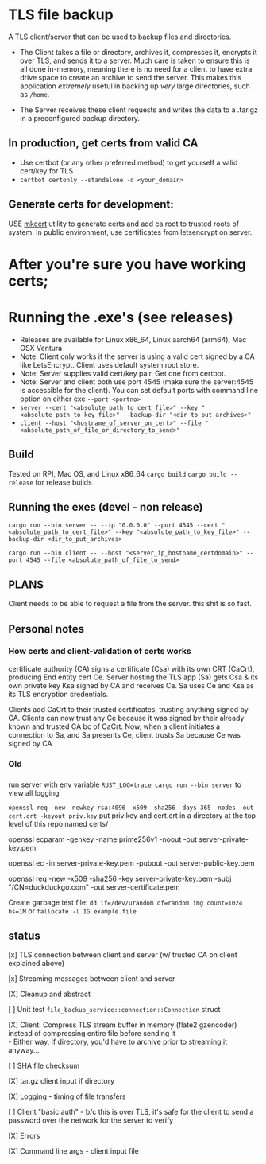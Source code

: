 # TLS file backup
A TLS client/server that can be used to backup files and directories.<br>
- The Client takes a file or directory, archives it, compresses it, encrypts it over TLS, and sends it to a server.
    Much care is taken to ensure this is all done in-memory, meaning there is no need for a client to have extra drive space to create an archive to send the server.
    This makes this application *extremely* useful in backing up *very* large directories, such as `/home`.

- The Server receives these client requests and writes the data to a .tar.gz in a preconfigured backup directory.


## In production, get certs from valid CA
- Use certbot (or any other preferred method) to get yourself a valid cert/key for TLS
- `certbot certonly --standalone -d <your_domain>`
## Generate certs for development:
USE [mkcert](https://github.com/FiloSottile/mkcert) utility to generate certs and add ca root to trusted roots of system.
In public environment, use certificates from letsencrypt on server.


# After you're sure you have working certs;
# Running the .exe's (see releases)
- Releases are available for Linux x86_64, Linux aarch64 (arm64), Mac OSX Ventura
- Note: Client only works if the server is using a valid cert signed by a CA like LetsEncrypt. Client uses default system root store.
- Note: Server supplies valid cert/key pair. Get one from certbot.
- Note: Server and client both use port 4545 (make sure the server:4545 is accessible for the client).
        You can set default ports with command line option on either exe `--port <portno>`
- `server --cert "<absolute_path_to_cert_file>" --key "<absolute_path_to_key_file>" --backup-dir "<dir_to_put_archives>"`
- `client --host "<hostname_of_server_on_cert>" --file "<absolute_path_of_file_or_directory_to_send>"`


## Build
Tested on RPI, Mac OS, and Linux x86_64
`cargo build` `cargo build --release` for release builds
## Running the exes (devel - non release)
`cargo run --bin server -- --ip "0.0.0.0" --port 4545 --cert "<absolute_path_to_cert_file>" --key "<absolute_path_to_key_file>" --backup-dir <dir_to_put_archives>`

`cargo run --bin client -- --host "<server_ip_hostname_certdomain>" --port 4545 --file <absolute_path_of_file_to_send>`

## PLANS
Client needs to be able to request a file from the server. this shit is so fast.

## Personal notes
### How certs and client-validation of certs works
certificate authority (CA) signs a certificate (Csa) with its own CRT (CaCrt), producing End entity cert Ce.
Server hosting the TLS app (Sa) gets Csa & its own private key Ksa signed by CA and receives Ce.
Sa uses Ce and Ksa as its TLS encryption credentials.

Clients add CaCrt to their trusted certificates, trusting anything signed by CA.
Clients can now trust any Ce because it was signed by their already known and trusted CA bc of CaCrt.
Now, when a client initiates a connection to Sa, and Sa presents Ce, client trusts Sa because Ce was signed by CA



### Old 
### 

run server with env variable `RUST_LOG=trace cargo run --bin server` to view all logging

`openssl req -new -newkey rsa:4096 -x509 -sha256 -days 365 -nodes -out cert.crt -keyout priv.key`
put priv.key and cert.crt in a directory at the top level of this repo named certs/



openssl ecparam -genkey -name prime256v1 -noout -out server-private-key.pem

openssl ec -in server-private-key.pem -pubout -out server-public-key.pem

openssl req -new -x509 -sha256 -key server-private-key.pem -subj "/CN=duckduckgo.com" -out server-certificate.pem

Create garbage test file: `dd if=/dev/urandom of=random.img count=1024 bs=1M` or `fallocate -l 1G example.file`

## status
[x] TLS connection between client and server (w/ trusted CA on client explained above)

[x] Streaming messages between client and server

[X] Cleanup and abstract

[ ] Unit test `file_backup_service::connection::Connection` struct

[X] Client: Compress TLS stream buffer in memory (flate2 gzencoder) instead of compressing entire file before sending it<br>
        - Either way, if directory, you'd have to archive prior to streaming it anyway...

[ ] SHA file checksum

[X] tar.gz client input if directory

[X] Logging
    - timing of file transfers

[ ] Client "basic auth"
    - b/c this is over TLS, it's safe for the client to send a password over the network for the server to verify

[X] Errors

[X] Command line args
    - client input file


